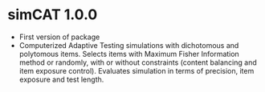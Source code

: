 # simCAT 1.0.0

* First version of package
* Computerized Adaptive Testing simulations with dichotomous and polytomous items. Selects items with Maximum Fisher Information method or randomly, with or without constraints (content balancing and item exposure control). Evaluates simulation in terms of precision, item exposure and test length.
